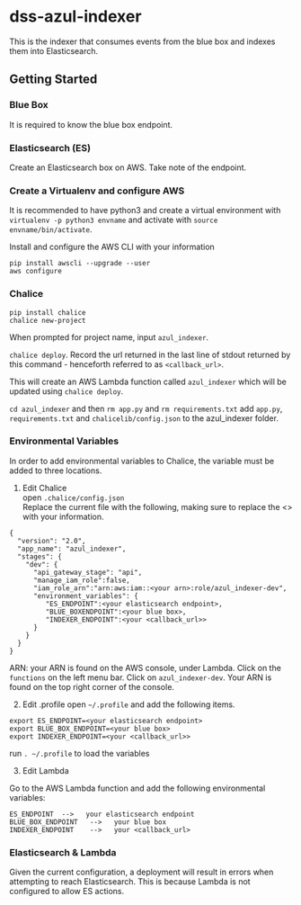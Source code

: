 # dss-azul-indexer

This is the indexer that consumes events from the blue box and indexes them into Elasticsearch.

## Getting Started

### Blue Box 

It is required to know the blue box endpoint.

### Elasticsearch (ES)

Create an Elasticsearch box on AWS. Take note of the endpoint.

### Create a Virtualenv and configure AWS
It is recommended to have python3 and create a virtual environment with `virtualenv -p python3 envname` and activate with `source envname/bin/activate`.

Install and configure the AWS CLI with your information
```
pip install awscli --upgrade --user
aws configure
```

### Chalice
```
pip install chalice
chalice new-project
```
When prompted for project name, input `azul_indexer`.

`chalice deploy`. Record the url returned in the last line of stdout returned by this command - henceforth referred to as `<callback_url>`. 

This will create an AWS Lambda function called `azul_indexer` which will be updated using `chalice deploy`.

`cd azul_indexer` and then `rm app.py` and `rm requirements.txt`
add `app.py`, `requirements.txt` and `chalicelib/config.json` to the azul_indexer folder.


### Environmental Variables
In order to add environmental variables to Chalice, the variable must be added to three locations.

1) Edit Chalice  
open `.chalice/config.json`  
Replace the current file with the following, making sure to replace the <> with your information.  
```
{
  "version": "2.0",
  "app_name": "azul_indexer",
  "stages": {
    "dev": {
      "api_gateway_stage": "api",
      "manage_iam_role":false,
      "iam_role_arn":"arn:aws:iam::<your arn>:role/azul_indexer-dev",
      "environment_variables": {
         "ES_ENDPOINT":<your elasticsearch endpoint>,
         "BLUE_BOXENDPOINT":<your blue box>,
         "INDEXER_ENDPOINT":<your <callback_url>>
      }
    }
  }
}
```   
ARN: your ARN is found on the AWS console, under Lambda. Click on the `functions` on the left menu bar. Click on `azul_indexer-dev`. Your ARN is found on the top right corner of the console.

2) Edit .profile
open `~/.profile` and add the following items.

```
export ES_ENDPOINT=<your elasticsearch endpoint>
export BLUE_BOX_ENDPOINT=<your blue box>
export INDEXER_ENDPOINT=<your <callback_url>>
```

run `. ~/.profile` to load the variables

3) Edit Lambda

Go to the AWS Lambda function and add the following environmental variables:

```
ES_ENDPOINT  -->   your elasticsearch endpoint
BLUE_BOX_ENDPOINT   -->   your blue box
INDEXER_ENDPOINT    -->   your <callback_url>
```

### Elasticsearch & Lambda

Given the current configuration, a deployment will result in errors when attempting to reach Elasticsearch. This is because Lambda is not configured to allow ES actions.
